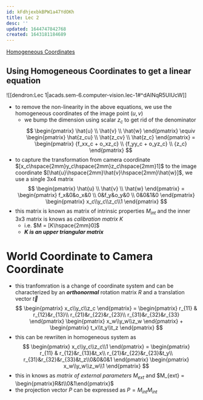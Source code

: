 ```yaml
---
id: kFdhjexbkBPW1a47YdOKh
title: Lec 2
desc: ''
updated: 1644747842768
created: 1643181184689
---
```


[Homogeneous Coordinates](http://www.songho.ca/math/homogeneous/homogeneous.html)

## Using Homogeneous Coordinates to get a linear equation
![[dendron:Lec 1|acads.sem-6.computer-vision.lec-1#^dAINqR5UIUcW]]
- to remove the non-linearity in the above equations, we use the homogeneous coordinates of the image point $(u, v)$
  - we bump the dimension using scalar $z_c$ to get rid of the denominator
$$
\begin{pmatrix}
\hat{u} \\ \hat{v} \\ \hat{w} 
\end{pmatrix} \equiv 
\begin{pmatrix}
\hat{z_cu} \\ \hat{z_cv} \\ \hat{z_c} 
\end{pmatrix} =
\begin{pmatrix}
{f_xx_c + o_xz_c} \\ {f_yy_c + o_yz_c} \\ {z_c} 
\end{pmatrix}
$$
- to capture the transformation from camera coordinate $[x_c\hspace{2mm}y_c\hspace{2mm}z_c\hspace{2mm}1]$ to the image coordinate $[\hat{u}\hspace{2mm}\hat{v}\hspace{2mm}\hat{w}]$, we use a single 3x4 matrix
$$
\begin{pmatrix}
\hat{u} \\ \hat{v} \\ \hat{w} 
\end{pmatrix} = 
\begin{pmatrix}
f_x&0&o_x&0 \\ 0&f_y&o_y&0 \\ 0&0&1&0
\end{pmatrix}
\begin{pmatrix}
x_c\\y_c\\z_c\\1
\end{pmatrix}
$$
- this matrix is known as matrix of intrinsic properties $M_{int}$ and the inner 3x3 matrix is knows as *calibration matrix* $K$
  - i.e. $M = [K\hspace{2mm}0]$ 
  - **_K is an upper triangular matrix_**

# World Coordinate to Camera Coordinate

- this tranfomration is a change of coordinate system and can be characterized by an **_orthonormal_** rotation matrix $R$ and a translation vector $\overrightarrow{t}$
$$
\begin{pmatrix}
x_c\\y_c\\z_c
\end{pmatrix} = 
\begin{pmatrix}
r_{11} & r_{12}&r_{13}\\ r_{21}&r_{22}&r_{23}\\ r_{31}&r_{32}&r_{33}
\end{pmatrix}
\begin{pmatrix}
x_w\\y_w\\z_w
\end{pmatrix} + 
\begin{pmatrix}
t_x\\t_y\\t_z
\end{pmatrix} 
$$
- this can be rewriiten in homogeneous system as
$$
\begin{pmatrix}
x_c\\y_c\\z_c\\1
\end{pmatrix} = 
\begin{pmatrix}
r_{11} & r_{12}&r_{13}&t_x\\ r_{21}&r_{22}&r_{23}&t_y\\ r_{31}&r_{32}&r_{33}&t_z\\0&0&0&1
\end{pmatrix}
\begin{pmatrix}
x_w\\y_w\\z_w\\1
\end{pmatrix}  
$$
- this in knows as *matrix of external parameters* $M_{ext}$ and $M_{ext} = \begin{pmatrix}R&t\\0&1\end{pmatrix}$
- the projection vector $P$ can be expressed as $P = M_{int}M_{int}$
